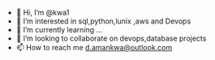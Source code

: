 - 👋 Hi, I’m @kwa1
- 👀 I’m interested in sql,python,lunix ,aws and Devops
- 🌱 I’m currently learning ...
- 💞️ I’m looking to collaborate on devops,database projects
- 📫 How to reach me d.amankwa@outlook.com

<!---
kwa1/kwa1 is a ✨ special ✨ repository because its `README.md` (this file) appears on your GitHub profile.
You can click the Preview link to take a look at your changes.
--->
